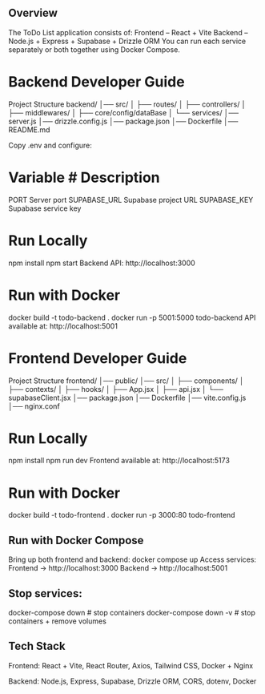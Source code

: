 ## Overview
The ToDo List application consists of:
Frontend – React + Vite
Backend – Node.js + Express + Supabase + Drizzle ORM
You can run each service separately or both together using Docker Compose.

# Backend Developer Guide
Project Structure
backend/
│── src/
│   ├── routes/
│   ├── controllers/
│   ├── middlewares/
│   ├── core/config/dataBase
│   └── services/
│── server.js
│── drizzle.config.js
│── package.json
│── Dockerfile
│── README.md

Copy .env and configure:

# Variable	             # Description
PORT	                 Server port
SUPABASE_URL	         Supabase project URL
SUPABASE_KEY	         Supabase service key

# Run Locally
npm install
npm start
Backend API:
http://localhost:3000

# Run with Docker
docker build -t todo-backend .
docker run -p 5001:5000 todo-backend
API available at:
http://localhost:5001

# Frontend Developer Guide
Project Structure
frontend/
│── public/
│── src/
│   ├── components/
│   ├── contexts/
│   ├── hooks/
│   ├── App.jsx
│   ├── api.jsx
│   └── supabaseClient.jsx
│── package.json
│── Dockerfile
│── vite.config.js
│── nginx.conf

# Run Locally
npm install
npm run dev
Frontend available at:
http://localhost:5173

# Run with Docker
docker build -t todo-frontend .
docker run -p 3000:80 todo-frontend


## Run with Docker Compose

Bring up both frontend and backend:
docker compose up
Access services:
Frontend → http://localhost:3000
Backend → http://localhost:5001

## Stop services:

docker-compose down         # stop containers
docker-compose down -v      # stop containers + remove volumes

## Tech Stack

Frontend: React + Vite, React Router, Axios, Tailwind CSS, Docker + Nginx

Backend: Node.js, Express, Supabase, Drizzle ORM, CORS, dotenv, Docker